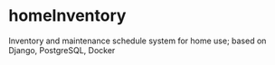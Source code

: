 # homeInventory
Inventory and maintenance schedule system for home use; based on Django, PostgreSQL, Docker
